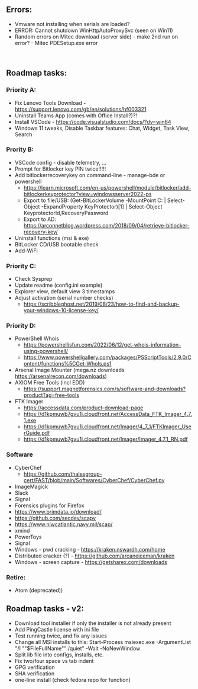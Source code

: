 ## Errors:
* Vmware not installing when serials are loaded?
* ERROR: Cannot shutdown WinHttpAutoProxySvc (seen on Win11)
* Random errors on Mitec download (server side) - make 2nd run on error? - Mitec PDESetup.exe error

&nbsp;

## Roadmap tasks:

### Priority A:
* Fix Lenovo Tools Download - https://support.lenovo.com/gb/en/solutions/hf003321
* Uninstall Teams App (comes with Office Install?)?!
* Install VSCode - https://code.visualstudio.com/docs/?dv=win64
* Windows 11 tweaks, Disable Taskbar features:  Chat, Widget, Task View, Search

### Prority B:
* VSCode config - disable telemetry, ...
* Prompt for Bitlocker key PIN twice!!!!!
* Add bitlockerrecoverykey on command-line - manage-bde or powershell
  * https://learn.microsoft.com/en-us/powershell/module/bitlocker/add-bitlockerkeyprotector?view=windowsserver2022-ps
  * Export to file/USB: (Get-BitLockerVolume -MountPoint C: | Select-Object -ExpandProperty KeyProtector)[1] | Select-Object KeyprotectorId,RecoveryPassword
  * Export to AD: https://arconnetblog.wordpress.com/2018/09/04/retrieve-bitlocker-recovery-key/
* Uninstall functions (msi & exe) 
* BitLocker CD/USB bootable check
* Add-WiFi

### Priority C:
* Check Sysprep
* Update readme (config.ini example)
* Explorer view, default view 3 timestamps
* Adjust activation (serial number checks)
  * https://scribbleghost.net/2019/08/23/how-to-find-and-backup-your-windows-10-license-key/

### Priority D:
* PowerShell Whois
  * https://powershellisfun.com/2022/06/12/get-whois-information-using-powershell/
  * https://www.powershellgallery.com/packages/PSScriptTools/2.9.0/Content/functions%5CGet-WhoIs.ps1
* Arsenal Image Mounter (mega.nz downloads https://arsenalrecon.com/downloads)
* AXIOM Free Tools (incl EDD)
  * https://support.magnetforensics.com/s/software-and-downloads?productTag=free-tools
* FTK Imager
  * https://accessdata.com/product-download-page
  * https://d1kpmuwb7gvu1i.cloudfront.net/AccessData_FTK_Imager_4.7.1.exe
  * https://d1kpmuwb7gvu1i.cloudfront.net/Imager/4_7_1/FTKImager_UserGuide.pdf
  * https://d1kpmuwb7gvu1i.cloudfront.net/Imager/Imager_4.7.1_RN.pdf

### Software
* CyberChef
  * https://github.com/thalesgroup-cert/FAST/blob/main/Softwares/CyberChef/CyberChef.py
* ImageMagick
* Slack
* Signal
* Forensics plugins for Firefox
* https://www.brimdata.io/download/
* https://github.com/secdev/scapy
* https://www.niwcatlantic.navy.mil/scap/
* xmind
* PowerToys
* Signal
* Windows - pwd cracking - https://kraken.nswardh.com/home
* Distributed cracker (?) - https://github.com/arcaneiceman/kraken
* Windows - screen capture - https://getsharex.com/downloads

### Retire:
* Atom (deprecated))

## Roadmap tasks - v2:
* Download tool installer if only the installer is not already present
* Add PingCastle license with ini file
* Test running twice, and fix any issues
* Change all MSI installs to this: Start-Process msiexec.exe -ArgumentList "/I ""$FileFullName"" /quiet" -Wait -NoNewWindow
* Split lib file into configs, installs, etc.
* Fix two/four space vs tab indent
* GPG verification
* SHA verification
* one-line install (check fedora repo for function)
